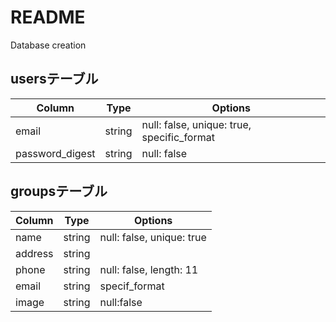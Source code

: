# README

Database creation
## usersテーブル
|Column|Type|Options|
|------|----|-------|
|email|string|null: false, unique: true, specific_format|
|password_digest|string|null: false|


## groupsテーブル
|Column|Type|Options|
|------|----|-------|
|name|string|null: false, unique: true|
|address|string||
|phone|string|null: false, length: 11|
|email|string|specif_format|
|image|string|null:false|

